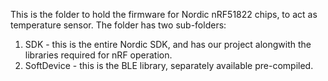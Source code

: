 This is the folder to hold the firmware for Nordic nRF51822 chips, to act as temperature sensor.
The folder has two sub-folders:
1. SDK - this is the entire Nordic SDK, and has our project alongwith the libraries required for nRF operation.
2. SoftDevice - this is the BLE library, separately available pre-compiled.
